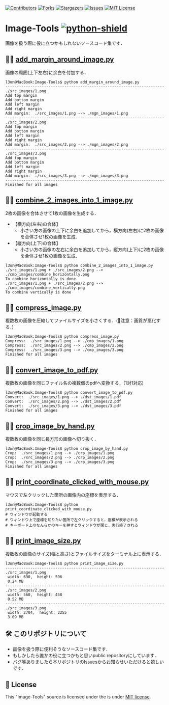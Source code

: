 <!-- 後に利用・活用する自分のためにも"後から見て分かる記録"をREADMEに書く -->

[![Contributors][contributors-shield]][contributors-url]
[![Forks][forks-shield]][forks-url]
[![Stargazers][stars-shield]][stars-url]
[![Issues][issues-shield]][issues-url]
[![MIT License][license-shield]][license-url]

<!-- ここから本文 -->
# Image-Tools [![python-shield]][python-url]
画像を扱う際に役に立つかもしれないソースコード集です．
<!-- 表にした方が瞬時に概要を把握できるが手間がかかりすぎるのでしない -->

## 👨‍💻 [**add_margin_around_image.py**][add_margin_around_image.py-url]
画像の周囲(上下左右)に余白を付加する．
```console
l3on@MacBook:Image-Tools$ python add_margin_around_image.py 
----------------------------------------------------------------------
./src_images/1.png
Add top margin
Add bottom margin
Add left margin
Add right margin
Add margin:  ./src_images/1.png --> ./mgn_images/1.png
----------------------------------------------------------------------
./src_images/2.png
Add top margin
Add bottom margin
Add left margin
Add right margin
Add margin:  ./src_images/2.png --> ./mgn_images/2.png
----------------------------------------------------------------------
./src_images/3.png
Add top margin
Add bottom margin
Add left margin
Add right margin
Add margin:  ./src_images/3.png --> ./mgn_images/3.png
----------------------------------------------------------------------
Finished for all images
```

## 👨‍💻 [**combine_2_images_into_1_image.py**][combine_2_images_into_1_image.py-url]
2枚の画像を合体させて1枚の画像を生成する．
- 【横方向(左右)の合体】
  - 小さい方の画像の上下に余白を追加してから，横方向(左右)に2枚の画像を合体させ1枚の画像を生成．
- 【縦方向(上下)の合体】
  - 小さい方の画像の左右に余白を追加してから，縦方向(上下)に2枚の画像を合体させ1枚の画像を生成．
```console
l3on@MacBook:Image-Tools$ python combine_2_images_into_1_image.py 
./src_images/1.png + ./src_images/2.png --> ./cmb_images/combine_horizontally.png
To combine horizontally is done
./src_images/1.png + ./src_images/2.png --> ./cmb_images/combine_vertically.png
To combine vertically is done
```


## 👨‍💻 [**compress_image.py**][compress_image.py-url]
複数枚の画像を圧縮してファイルサイズを小さくする．(🚨注意：画質が悪化する．)
```console
l3on@MacBook:Image-Tools$ python compress_image.py 
Compress:  ./src_images/1.png --> ./cmp_images/1.png
Compress:  ./src_images/2.png --> ./cmp_images/2.png
Compress:  ./src_images/3.png --> ./cmp_images/3.png
Finished for all images
```

## 👨‍💻 [**convert_image_to_pdf.py**][convert_image_to_pdf.py-url]
複数枚の画像を同じファイル名の複数個のpdfへ変換する．(1対1対応)
```console
l3on@MacBook:Image-Tools$ python convert_image_to_pdf.py 
Convert:  ./src_images/1.png --> ./dst_images/1.pdf
Convert:  ./src_images/2.png --> ./dst_images/2.pdf
Convert:  ./src_images/3.png --> ./dst_images/3.pdf
Finished for all images
```


## 👨‍💻 [**crop_image_by_hand.py**][crop_image_by_hand.py-url]
複数枚の画像を同じ長方形の画像へ切り抜く．
```console
l3on@MacBook:Image-Tools$ python crop_image_by_hand.py 
Crop:  ./src_images/1.png --> ./crp_images/1.png
Crop:  ./src_images/2.png --> ./crp_images/2.png
Crop:  ./src_images/3.png --> ./crp_images/3.png
Finished for all images
```

## 👨‍💻 [**print_coordinate_clicked_with_mouse.py**][print_coordinate_clicked_with_mouse.py-url]
マウスで左クリックした箇所の画像内の座標を表示する．
```console
l3on@MacBook:Image-Tools$ python print_coordinate_clicked_with_mouse.py
# ウィンドウが起動する
# ウィンドウ上で座標を知りたい箇所で左クリックすると，座標が表示される
# キーボード上のなんらかのキーを押すとウィンドウが閉じ，実行終了される
```


## 👨‍💻 [**print_image_size.py**][print_image_size.py-url]
複数枚の画像のサイズ(幅と高さ)とファイルサイズをターミナル上に表示する．
```console
l3on@MacBook:Image-Tools$ python print_image_size.py 
----------------------------------------------------------------------
./src_images/1.png
 width: 690,  height: 596
 0.24 MB
----------------------------------------------------------------------
./src_images/2.png
 width: 560,  height: 458
 0.52 MB
----------------------------------------------------------------------
./src_images/3.png
 width: 2704,  height: 2255
 3.09 MB
```

## 🛠️ このリポジトリについて
- 画像を扱う際に便利そうなソースコード集です．
- もしかしたら誰かの役に立つかもと思いpublic repositoryにしています．
- バグ等ありましたら本リポジトリの[Issues][issues-url]からお知らせいただけると嬉しいです．


## 🪪 License
This "Image-Tools" source is licensed under the is under [MIT license][license-url].


<!-- 本README.mdで使用しているリンク -->
<!-- Pythonソースコード -->
[add_margin_around_image.py-url]: https://github.com/L3onSW/Image-Tools/blob/main/add_margin_around_image.py
[combine_2_images_into_1_image.py-url]: https://github.com/L3onSW/Image-Tools/blob/main/combine_2_images_into_1_image.py
[compress_image.py-url]: https://github.com/L3onSW/Image-Tools/blob/main/compress_image.py
[convert_image_to_pdf.py-url]: https://github.com/L3onSW/Image-Tools/blob/main/convert_image_to_pdf.py
[crop_image_by_hand.py-url]: https://github.com/L3onSW/Image-Tools/blob/main/crop_image_by_hand.py
[print_coordinate_clicked_with_mouse.py-url]: https://github.com/L3onSW/Image-Tools/blob/main/print_coordinate_clicked_with_mouse.py
[print_image_size.py-url]: https://github.com/L3onSW/Image-Tools/blob/main/print_image_size.py
<!-- Contributors -->
[contributors-shield]: https://img.shields.io/github/contributors/L3onSW/Image-Tools.svg?style=for-the-badge
[contributors-url]: https://github.com/L3onSW/Image-Tools/graphs/contributors
<!-- Forks -->
[forks-shield]: https://img.shields.io/github/forks/L3onSW/Image-Tools.svg?style=for-the-badge
[forks-url]: https://github.com/L3onSW/Image-Tools/network/members
<!-- Stars -->
[stars-shield]: https://img.shields.io/github/stars/L3onSW/Image-Tools.svg?style=for-the-badge
[stars-url]: https://github.com/L3onSW/Image-Tools/stargazers
<!-- Isuues -->
[issues-shield]: https://img.shields.io/github/issues/L3onSW/Image-Tools.svg?style=for-the-badge
[issues-url]: https://github.com/L3onSW/Image-Tools/issues
<!-- License -->
[license-shield]: https://img.shields.io/github/license/L3onSW/Image-Tools.svg?style=for-the-badge
[license-url]: https://github.com/L3onSW/Image-Tools/blob/master/LICENSE
<!-- Python -->
[python-shield]: https://img.shields.io/badge/Python-FFD43B?style=for-the-badge&logo=python&logoColor=blue
[python-url]: https://www.python.org
